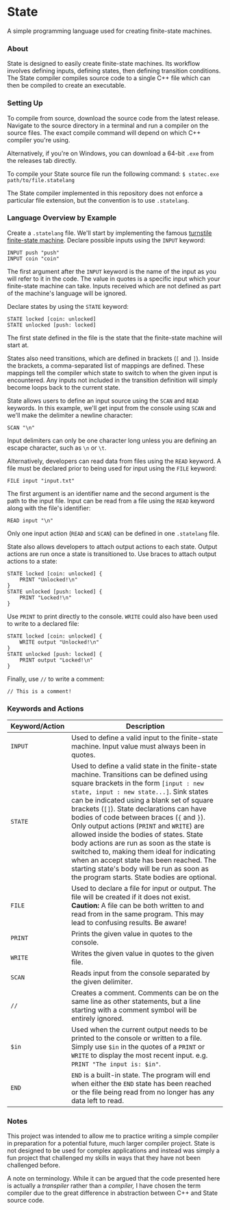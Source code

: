 # State
A simple programming language used for creating finite-state machines.

### About
State is designed to easily create finite-state machines. Its workflow involves defining inputs, defining states, then defining transition conditions. The State compiler compiles source code to a single C++ file which can then be compiled to create an executable.

### Setting Up
To compile from source, download the source code from the latest release. Navigate to the source directory in a terminal and run a compiler on the source files. The exact compile command will depend on which C++ compiler you're using.

Alternatively, if you're on Windows, you can download a 64-bit `.exe` from the releases tab directly.

To compile your State source file run the following command:
`$ statec.exe path/to/file.statelang`

The State compiler implemented in this repository does not enforce a particular file extension, but the convention is to use `.statelang`.

### Language Overview by Example
Create a `.statelang` file. We'll start by implementing the famous [turnstile finite-state machine](https://en.wikipedia.org/wiki/Finite-state_machine#Example:_coin-operated_turnstile). Declare possible inputs using the `INPUT` keyword: 
```
INPUT push "push"
INPUT coin "coin"
```
The first argument after the `INPUT` keyword is the name of the input as you will refer to it in the code. The value in quotes is a specific input which your finite-state machine can take. Inputs received which are not defined as part of the machine's language will be ignored.

Declare states by using the `STATE` keyword:
```
STATE locked [coin: unlocked]
STATE unlocked [push: locked]
```
The first state defined in the file is the state that the finite-state machine will start at.

States also need transitions, which are defined in brackets (`[` and `]`). Inside the brackets, a comma-separated list of mappings are defined. These mappings tell the compiler which state to switch to when the given input is encountered. Any inputs not included in the transition definition will simply become loops back to the current state.

State allows users to define an input source using the `SCAN` and `READ` keywords. In this example, we'll get input from the console using `SCAN` and we'll make the delimiter a newline character:
```
SCAN "\n"
```
Input delimiters can only be one character long unless you are defining an escape character, such as `\n` or `\t`.

Alternatively, developers can read data from files using the `READ` keyword. A file must be declared prior to being used for input using the `FILE` keyword:
```
FILE input "input.txt"
```
The first argument is an identifier name and the second argument is the path to the input file. Input can be read from a file using the `READ` keyword along with the file's identifier:
```
READ input "\n"
```
Only one input action (`READ` and `SCAN`) can be defined in one `.statelang` file.

State also allows developers to attach output actions to each state. Output actions are run once a state is transitioned to. Use braces to attach output actions to a state:
```
STATE locked [coin: unlocked] {
	PRINT "Unlocked!\n"
}
STATE unlocked [push: locked] {
	PRINT "Locked!\n"
}
```
Use `PRINT` to print directly to the console. `WRITE` could also have been used to write to a declared file:
```
STATE locked [coin: unlocked] {
	WRITE output "Unlocked!\n"
}
STATE unlocked [push: locked] {
	PRINT output "Locked!\n"
}
```

Finally, use `//` to write a comment:
```
// This is a comment!
```

### Keywords and Actions
Keyword/Action|Description
-|-
`INPUT`|Used to define a valid input to the finite-state machine. Input value must always been in quotes.
`STATE`|Used to define a valid state in the finite-state machine. Transitions can be defined using square brackets in the form `[input : new state, input : new state...]`. Sink states can be indicated using a blank set of square brackets (`[]`). State declarations can have bodies of code between braces (`{` and `}`). Only output actions (`PRINT` and `WRITE`) are allowed inside the bodies of states. State body actions are run as soon as the state is switched to, making them ideal for indicating when an accept state has been reached. The starting state's body will be run as soon as the program starts. State bodies are optional.
`FILE`|Used to declare a file for input or output. The file will be created if it does not exist. **Caution:** A file can be both written to and read from in the same program. This may lead to confusing results. Be aware!
`PRINT`|Prints the given value in quotes to the console.
`WRITE`|Writes the given value in quotes to the given file.
`SCAN`|Reads input from the console separated by the given delimiter.
`//`|Creates a comment. Comments can be on the same line as other statements, but a line starting with a comment symbol will be entirely ignored.
`$in`|Used when the current output needs to be printed to the console or written to a file. Simply use `$in` in the quotes of a `PRINT` or `WRITE` to display the most recent input. e.g. `PRINT "The input is: $in"`.
`END`|`END` is a built-in state. The program will end when either the `END` state has been reached or the file being read from no longer has any data left to read.


### Notes
This project was intended to allow me to practice writing a simple compiler in preparation for a potential future, much larger compiler project. State is not designed to be used for complex applications and instead was simply a fun project that challenged my skills in ways that they have not been challenged before.

A note on terminology. While it can be argued that the code presented here is actually a *transpiler* rather than a *compiler,* I have chosen the term compiler due to the great difference in abstraction between C++ and State source code.
